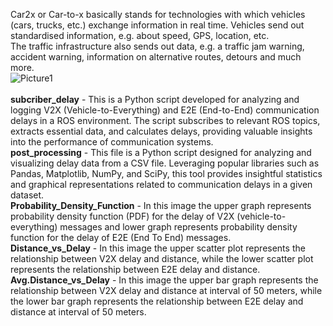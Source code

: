Car2x or Car-to-x basically stands for technologies with which vehicles (cars, trucks, etc.) exchange information in real time. Vehicles send out standardised information, e.g. about speed, GPS, location, etc. <br>
The traffic infrastructure also sends out data, e.g. a traffic jam warning, accident warning, information on alternative routes, detours and much more.<br>
![Picture1](https://github.com/aayushmistry/Car2X-/assets/155494744/2bc25817-7e6e-4014-b38c-189bc6256e11)<br>
<br>
__subcriber_delay__ - This is a Python script developed for analyzing and logging V2X (Vehicle-to-Everything) and E2E (End-to-End) communication delays in a ROS environment. The script subscribes to relevant ROS topics, extracts essential data, and calculates delays, providing valuable insights into the performance of communication systems.<br>
__post_processing__ - This file is a Python script designed for analyzing and visualizing delay data from a CSV file. Leveraging popular libraries such as Pandas, Matplotlib, NumPy, and SciPy, this tool provides insightful statistics and graphical representations related to communication delays in a given dataset.<br>
__Probability_Density_Function__ - In this image the upper graph represents probability density function (PDF) for the delay of V2X (vehicle-to-everything) messages and lower graph represents probability density function for the delay of E2E (End To End) messages.<br>
__Distance_vs_Delay__ - In this image the upper scatter plot represents the relationship between V2X delay and distance, while the lower scatter plot represents the relationship between E2E delay and distance.<br>
__Avg.Distance_vs_Delay__ - In this image the upper bar graph represents the relationship between V2X delay and distance at interval of 50 meters, while the lower bar graph represents the relationship between E2E delay and distance at interval of 50 meters.<br>


 
